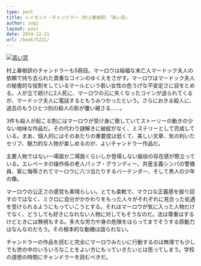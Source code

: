 ```yaml
---
type: post
title: レイモンド・チャンドラー（村上春樹訳）『高い窓』
author: sugi
layout: post
date: 2014-12-21
url: /book/5221/
---
```

<a href="http://www.amazon.co.jp/exec/obidos/ASIN/4152095067/chezsugi-22/ref=nosim/" onclick="_gaq.push(['_trackEvent', 'outbound-article', 'http://www.amazon.co.jp/exec/obidos/ASIN/4152095067/chezsugi-22/ref=nosim/', '']);" name="amazletlink" target="_blank"><img src="http://i0.wp.com/ecx.images-amazon.com/images/I/41x%2BHeDpwVL.jpg?w=660" alt="高い窓" class="alignleft"  data-recalc-dims="1" /></a>

村上春樹訳のチャンドラーも5冊目。マーロウは裕福な未亡人マードック夫人の依頼で持ち去られた貴重なコインのゆくえをさがす。マーロウはマードック夫人の秘書的な役割をしているマールという若い女性の危うげな不安定さに目をとめる。人が立て続けに2人死に、マーロウの元に失くなったコインが送られてくるが、マードック夫人に電話するともうみつかったという。さらにおきる殺人に、過去のもうひとつ別の殺人の影が覆い被さる……。

3件も殺人が起こる割にはマーロウが受け身に徹していてストーリーの動きの少ない地味な作品だ。その代わり謎解きに破綻がなく、ミステリーとして完成している。まあ、個人的にはそのあたりの重要度は低くて、美しい文章、気の利いたセリフ、魅力的な人物が楽しめるのが、よいチャンドラー作品だ。

主要人物ではない一場面か二場面くらいしか登場しない脇役の存在感が際立っている。エレベータの操作係の老人パップ・グランディー、共産主義シンパの警備員、客に侮辱されてマーロウに八つ当たりするバーテンダー、そして黒人の少年の像。

マーロウの公正さの感覚も素晴らしい。とても柔軟で、マクロな正義感を振り回すのではなく、ミクロに自分がかかわりをもった人々がそれぞれに見合った処遇を受けられるようにもっていこうとする。それはマーロウが気に入った人物だけでなく、どうしても好きになれない人物に対してもそうなのだ。法は尊重はするけどときには無視もする。多大な労力や身の危険をはらってまでそうする原動力はなんなのだろう。その根本的な動機は語られない。

チャンドラーの作品を読むと完全にマーロウみたいに行動するのは無理でも少しでも世の中のいろいろなことをよい方にもっていきたいとは思ってしまう。学校の道徳の時間にチャンドラーを読むべきだ。
